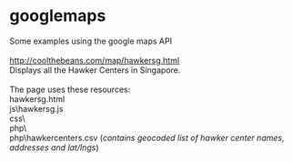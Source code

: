 # googlemaps
Some examples using the google maps API<br/>
<br/>
<a href="http://coolthebeans.com/map/hawkersg.html">http://coolthebeans.com/map/hawkersg.html</a><br/>
Displays all the Hawker Centers in Singapore.<br/>
<br/>
The page uses these resources:<br/>
hawkersg.html<br/>
js\hawkersg.js<br/>
css\ <br/>
php\ <br/>
php\hawkercenters.csv (<i>contains geocoded list of hawker center names, addresses and lat/lngs</i>)<br/>
